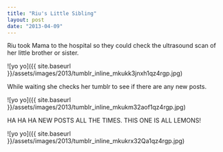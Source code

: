 ```yaml
---
title: "Riu's Little Sibling"
layout: post
date: "2013-04-09"
---
```


Riu took Mama to the hospital so they could check the ultrasound scan of her little brother or sister.

![yo yo]({{ site.baseurl }}/assets/images/2013/tumblr_inline_mkukk3jnxh1qz4rgp.jpg)

While waiting she checks her tumblr to see if there are any new posts.

![yo yo]({{ site.baseurl }}/assets/images/2013/tumblr_inline_mkukm32aof1qz4rgp.jpg)

HA HA HA NEW POSTS ALL THE TIMES. THIS ONE IS ALL LEMONS!

![yo yo]({{ site.baseurl }}/assets/images/2013/tumblr_inline_mkukrx32Qa1qz4rgp.jpg)
